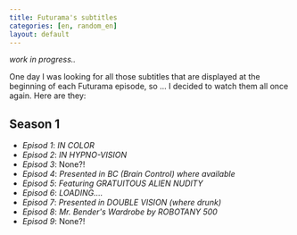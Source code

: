 ```yaml
---
title: Futurama's subtitles
categories: [en, random_en]
layout: default
---
```


*work in progress..*

One day I was looking for all those subtitles that are displayed at
the beginning of each Futurama episode, so ... I decided to watch them all
once again. Here are they:

## Season 1

 * *Episod 1*: _IN COLOR_
 * *Episod 2*: _IN HYPNO-VISION_
 * *Episod 3*: None?!
 * *Episod 4*: _Presented in BC (Brain Control) where available_
 * *Episod 5*: _Featuring GRATUITOUS ALIEN NUDITY_
 * *Episod 6*: _LOADING...._
 * *Episod 7*: _Presented in DOUBLE VISION (where drunk)_
 * *Episod 8*: _Mr. Bender's Wardrobe by ROBOTANY 500_
 * *Episod 9*: None?!
